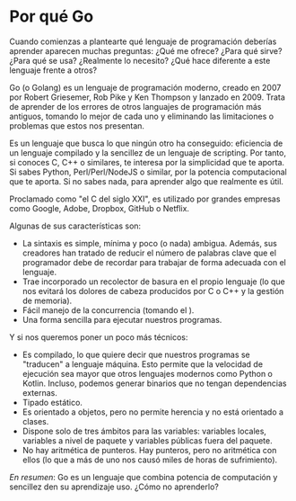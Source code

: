 # Por qué Go

Cuando comienzas a plantearte qué lenguaje de programación deberías aprender aparecen muchas preguntas: ¿Qué me ofrece? ¿Para qué sirve? ¿Para qué se usa? ¿Realmente lo necesito? ¿Qué hace diferente a este lenguaje frente a otros?

Go (o Golang) es un lenguaje de programación moderno, creado en 2007 por Robert Griesemer, Rob Pike y Ken Thompson y lanzado en 2009. Trata de aprender de los errores de otros languajes de programación más antiguos, tomando lo mejor de cada uno y eliminando las limitaciones o problemas que estos nos presentan.

Es un lenguaje que busca lo que ningún otro ha conseguido: eficiencia de un lenguaje compilado y la sencillez de un lenguaje de scripting. Por tanto, si conoces C, C++ o similares, te interesa por la simplicidad que te aporta. Si sabes Python, Perl/Perl/NodeJS o similar, por la potencia computacional que te aporta. Si no sabes nada, para aprender algo que realmente es útil.

Proclamado como "el C del siglo XXI", es utilizado por grandes empresas como Google, Adobe, Dropbox, GitHub o Netflix.

Algunas de sus características son:
* La sintaxis es simple, mínima y poco (o nada) ambigua. Además, sus creadores han tratado de reducir el número de palabras clave que el programador debe de recordar para trabajar de forma adecuada con el lenguaje.
* Trae incorporado un recolector de basura en el propio lenguaje (lo que nos evitará los dolores de cabeza producidos por C o C++ y la gestión de memoria).
* Fácil manejo de la concurrencia (tomando el ).
* Una forma sencilla para ejecutar nuestros programas.

Y si nos queremos poner un poco más técnicos:
* Es compilado, lo que quiere decir que nuestros programas se "traducen" a lenguaje máquina. Esto permite que la velocidad de ejecución sea mayor que otros lenguajes modernos como Python o Kotlin. Incluso, podemos generar binarios que no tengan dependencias externas.
* Tipado estático.
* Es orientado a objetos, pero no permite herencia y no está orientado a clases.
* Dispone solo de tres ámbitos para las variables: variables locales, variables a nivel de paquete y variables públicas fuera del paquete.
* No hay aritmética de punteros. Hay punteros, pero no aritmética con ellos (lo que a más de uno nos causó miles de horas de sufrimiento).

*En resumen*: Go es un lenguaje que combina potencia de computación y sencillez den su aprendizaje uso. ¿Cómo no aprenderlo?
